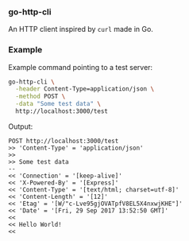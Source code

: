 ### go-http-cli

An HTTP client inspired by `curl` made in Go.

### Example

Example command pointing to a test server:

```bash
go-http-cli \
  -header Content-Type=application/json \
  -method POST \
  -data "Some test data" \
  http://localhost:3000/test
```

Output:

```
POST http://localhost:3000/test
>> 'Content-Type' = 'application/json'
>>
>> Some test data
--
<< 'Connection' = '[keep-alive]'
<< 'X-Powered-By' = '[Express]'
<< 'Content-Type' = '[text/html; charset=utf-8]'
<< 'Content-Length' = '[12]'
<< 'Etag' = '[W/"c-Lve95gjOVATpfV8EL5X4nxwjKHE"]'
<< 'Date' = '[Fri, 29 Sep 2017 13:52:50 GMT]'
<<
<< Hello World!
<<
```
